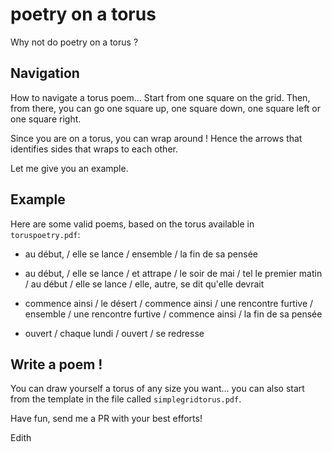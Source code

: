 # poetry on a torus

Why not do poetry on a torus ?

## Navigation

How to navigate a torus poem... Start from one square on the grid. Then, from there, you can go one square up, one square down, one square left or one square right.

Since you are on a torus, you can wrap around ! Hence the arrows that identifies sides that wraps to each other.

Let me give you an example.

## Example

Here are some valid poems, based on the torus available in `toruspoetry.pdf`:

* au début, / elle se lance / ensemble / la fin de sa pensée

* au début, / elle se lance / et attrape / le soir de mai / tel le premier matin / au début / elle se lance / elle, autre, se dit qu'elle devrait

* commence ainsi / le désert / commence ainsi / une rencontre furtive / ensemble / une rencontre furtive / commence ainsi / la fin de sa pensée

* ouvert / chaque lundi / ouvert / se redresse

## Write a poem !

You can draw yourself a torus of any size you want... you can also start from the template in the file called `simplegridtorus.pdf`.

Have fun, send me a PR with your best efforts!

Edith